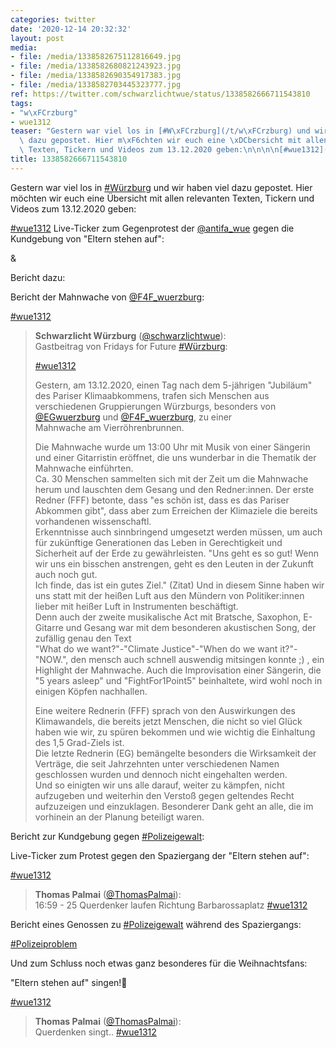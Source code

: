 ```yaml
---
categories: twitter
date: '2020-12-14 20:32:32'
layout: post
media:
- file: /media/1338582675112816649.jpg
- file: /media/1338582680821243923.jpg
- file: /media/1338582690354917383.jpg
- file: /media/1338582703445323777.jpg
ref: https://twitter.com/schwarzlichtwue/status/1338582666711543810
tags:
- "w\xFCrzburg"
- wue1312
teaser: "Gestern war viel los in [#W\xFCrzburg](/t/w\xFCrzburg) und wir haben viel\
  \ dazu gepostet. Hier m\xF6chten wir euch eine \xDCbersicht mit allen relevanten\
  \ Texten, Tickern und Videos zum 13.12.2020 geben:\n\n\n\n[#wue1312](/t/wue1312)"
title: 1338582666711543810
---
```

Gestern war viel los in [#Würzburg](/t/würzburg) und wir haben viel dazu gepostet. Hier möchten wir euch eine Übersicht mit allen relevanten Texten, Tickern und Videos zum 13.12.2020 geben:



[#wue1312](/t/wue1312)
Live-Ticker zum Gegenprotest der [@antifa_wue](https://twitter.com/antifa_wue) gegen die Kundgebung von "Eltern stehen auf":



&amp;



Bericht dazu: 



Bericht der Mahnwache von [@F4F_wuerzburg](https://twitter.com/F4F_wuerzburg):





[#wue1312](/t/wue1312) 
> <b>Schwarzlicht Würzburg</b> ([@schwarzlichtwue](https://twitter.com/schwarzlichtwue)):  
>Gastbeitrag von Fridays for Future [#Würzburg](/t/würzburg):  
>  
>[#wue1312](/t/wue1312)  
>  
>  
>  
>Gestern, am 13.12.2020, einen Tag nach dem 5-jährigen "Jubiläum" des Pariser Klimaabkommens, trafen sich Menschen aus verschiedenen Gruppierungen Würzburgs, besonders von [@EGwuerzburg](https://twitter.com/EGwuerzburg) und [@F4F_wuerzburg](https://twitter.com/F4F_wuerzburg), zu einer   
>Mahnwache am Vierröhrenbrunnen.   
>  
>  
>  
>Die Mahnwache wurde um 13:00 Uhr mit Musik von einer Sängerin und einer Gitarristin eröffnet, die uns wunderbar in die Thematik der Mahnwache einführten.  
>Ca. 30 Menschen sammelten sich mit der Zeit um die Mahnwache herum und lauschten dem Gesang und den Redner:innen. Der erste Redner (FFF) betonte, dass "es schön ist, dass es das Pariser Abkommen gibt", dass aber zum Erreichen der Klimaziele die bereits vorhandenen wissenschaftl.  
>Erkenntnisse auch sinnbringend umgesetzt werden müssen, um auch für zukünftige Generationen das Leben in Gerechtigkeit und Sicherheit auf der Erde zu gewährleisten. "Uns geht es so gut! Wenn wir uns ein bisschen anstrengen, geht es den Leuten in der Zukunft auch noch gut.  
>Ich finde, das ist ein gutes Ziel." (Zitat) Und in diesem Sinne haben wir uns statt mit der heißen Luft aus den Mündern von Politiker:innen lieber mit heißer Luft in Instrumenten beschäftigt.  
>Denn auch der zweite musikalische Act mit Bratsche, Saxophon, E-Gitarre und Gesang war mit dem besonderen akustischen Song, der zufällig genau den Text  
>"What do we want?"-"Climate Justice"-"When do we want it?"-"NOW.", den mensch auch schnell auswendig mitsingen konnte ;) , ein Highlight der Mahnwache. Auch die Improvisation einer Sängerin, die "5 years asleep" und "FightFor1Point5" beinhaltete, wird wohl noch in einigen Köpfen nachhallen.   
>  
>Eine weitere Rednerin (FFF) sprach von den Auswirkungen des Klimawandels, die bereits jetzt Menschen, die nicht so viel Glück haben wie wir, zu spüren bekommen und wie wichtig die Einhaltung des 1,5 Grad-Ziels ist.  
>Die letzte Rednerin (EG) bemängelte besonders die Wirksamkeit der Verträge, die seit Jahrzehnten unter verschiedenen Namen geschlossen wurden und dennoch nicht eingehalten werden.  
>Und so einigten wir uns alle darauf, weiter zu kämpfen, nicht aufzugeben und weiterhin den Verstoß gegen geltendes Recht aufzuzeigen und einzuklagen. Besonderer Dank geht an alle, die im vorhinein an der Planung beteiligt waren.  


Bericht zur Kundgebung gegen [#Polizeigewalt](/t/polizeigewalt):





Live-Ticker zum Protest gegen den Spaziergang der "Eltern stehen auf":





[#wue1312](/t/wue1312) 
> <b>Thomas Palmai</b> ([@ThomasPalmai](https://twitter.com/ThomasPalmai)):  
>16:59 - 25 Querdenker laufen Richtung Barbarossaplatz [#wue1312](/t/wue1312)  


Bericht eines Genossen zu [#Polizeigewalt](/t/polizeigewalt) während des Spaziergangs:



[#Polizeiproblem](/t/polizeiproblem)



Und zum Schluss noch etwas ganz besonderes für die Weihnachtsfans: 

"Eltern stehen auf" singen!🎅





[#wue1312](/t/wue1312) 
> <b>Thomas Palmai</b> ([@ThomasPalmai](https://twitter.com/ThomasPalmai)):  
>Querdenken singt.. [#wue1312](/t/wue1312)   

